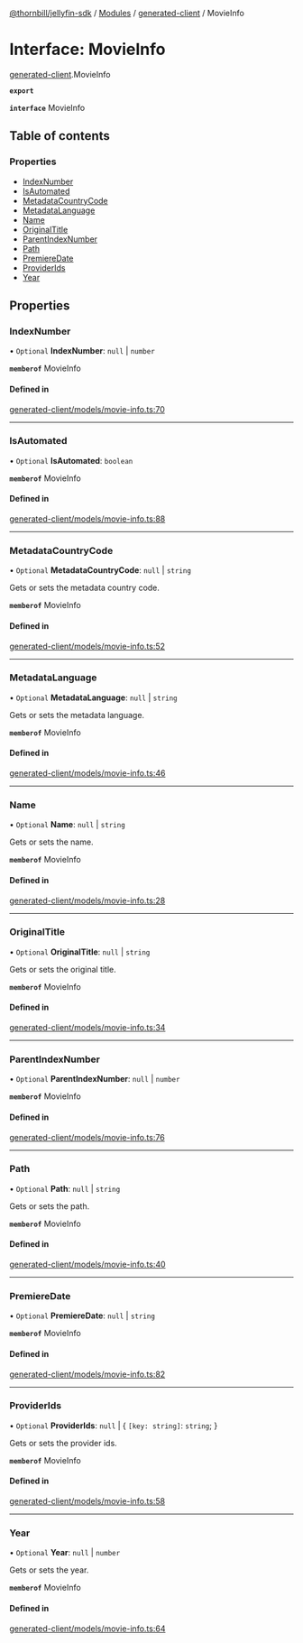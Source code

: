 [@thornbill/jellyfin-sdk](../README.md) / [Modules](../modules.md) / [generated-client](../modules/generated_client.md) / MovieInfo

# Interface: MovieInfo

[generated-client](../modules/generated_client.md).MovieInfo

**`export`**

**`interface`** MovieInfo

## Table of contents

### Properties

- [IndexNumber](generated_client.MovieInfo.md#indexnumber)
- [IsAutomated](generated_client.MovieInfo.md#isautomated)
- [MetadataCountryCode](generated_client.MovieInfo.md#metadatacountrycode)
- [MetadataLanguage](generated_client.MovieInfo.md#metadatalanguage)
- [Name](generated_client.MovieInfo.md#name)
- [OriginalTitle](generated_client.MovieInfo.md#originaltitle)
- [ParentIndexNumber](generated_client.MovieInfo.md#parentindexnumber)
- [Path](generated_client.MovieInfo.md#path)
- [PremiereDate](generated_client.MovieInfo.md#premieredate)
- [ProviderIds](generated_client.MovieInfo.md#providerids)
- [Year](generated_client.MovieInfo.md#year)

## Properties

### IndexNumber

• `Optional` **IndexNumber**: ``null`` \| `number`

**`memberof`** MovieInfo

#### Defined in

[generated-client/models/movie-info.ts:70](https://github.com/jellyfin/jellyfin-sdk-typescript/blob/7402732/src/generated-client/models/movie-info.ts#L70)

___

### IsAutomated

• `Optional` **IsAutomated**: `boolean`

**`memberof`** MovieInfo

#### Defined in

[generated-client/models/movie-info.ts:88](https://github.com/jellyfin/jellyfin-sdk-typescript/blob/7402732/src/generated-client/models/movie-info.ts#L88)

___

### MetadataCountryCode

• `Optional` **MetadataCountryCode**: ``null`` \| `string`

Gets or sets the metadata country code.

**`memberof`** MovieInfo

#### Defined in

[generated-client/models/movie-info.ts:52](https://github.com/jellyfin/jellyfin-sdk-typescript/blob/7402732/src/generated-client/models/movie-info.ts#L52)

___

### MetadataLanguage

• `Optional` **MetadataLanguage**: ``null`` \| `string`

Gets or sets the metadata language.

**`memberof`** MovieInfo

#### Defined in

[generated-client/models/movie-info.ts:46](https://github.com/jellyfin/jellyfin-sdk-typescript/blob/7402732/src/generated-client/models/movie-info.ts#L46)

___

### Name

• `Optional` **Name**: ``null`` \| `string`

Gets or sets the name.

**`memberof`** MovieInfo

#### Defined in

[generated-client/models/movie-info.ts:28](https://github.com/jellyfin/jellyfin-sdk-typescript/blob/7402732/src/generated-client/models/movie-info.ts#L28)

___

### OriginalTitle

• `Optional` **OriginalTitle**: ``null`` \| `string`

Gets or sets the original title.

**`memberof`** MovieInfo

#### Defined in

[generated-client/models/movie-info.ts:34](https://github.com/jellyfin/jellyfin-sdk-typescript/blob/7402732/src/generated-client/models/movie-info.ts#L34)

___

### ParentIndexNumber

• `Optional` **ParentIndexNumber**: ``null`` \| `number`

**`memberof`** MovieInfo

#### Defined in

[generated-client/models/movie-info.ts:76](https://github.com/jellyfin/jellyfin-sdk-typescript/blob/7402732/src/generated-client/models/movie-info.ts#L76)

___

### Path

• `Optional` **Path**: ``null`` \| `string`

Gets or sets the path.

**`memberof`** MovieInfo

#### Defined in

[generated-client/models/movie-info.ts:40](https://github.com/jellyfin/jellyfin-sdk-typescript/blob/7402732/src/generated-client/models/movie-info.ts#L40)

___

### PremiereDate

• `Optional` **PremiereDate**: ``null`` \| `string`

**`memberof`** MovieInfo

#### Defined in

[generated-client/models/movie-info.ts:82](https://github.com/jellyfin/jellyfin-sdk-typescript/blob/7402732/src/generated-client/models/movie-info.ts#L82)

___

### ProviderIds

• `Optional` **ProviderIds**: ``null`` \| { `[key: string]`: `string`;  }

Gets or sets the provider ids.

**`memberof`** MovieInfo

#### Defined in

[generated-client/models/movie-info.ts:58](https://github.com/jellyfin/jellyfin-sdk-typescript/blob/7402732/src/generated-client/models/movie-info.ts#L58)

___

### Year

• `Optional` **Year**: ``null`` \| `number`

Gets or sets the year.

**`memberof`** MovieInfo

#### Defined in

[generated-client/models/movie-info.ts:64](https://github.com/jellyfin/jellyfin-sdk-typescript/blob/7402732/src/generated-client/models/movie-info.ts#L64)
